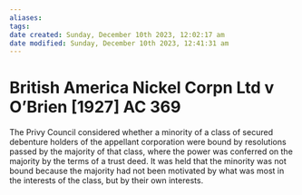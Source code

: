 ```yaml
---
aliases: 
tags: 
date created: Sunday, December 10th 2023, 12:02:17 am
date modified: Sunday, December 10th 2023, 12:41:31 am
---
```


# British America Nickel Corpn Ltd v O’Brien [1927] AC 369

The Privy Council considered whether a minority of a class of secured debenture holders of the appellant corporation were bound by resolutions passed by the majority of that class, where the power was conferred on the majority by the terms of a trust deed. It was held that the minority was not bound because the majority had not been motivated by what was most in the interests of the class, but by their own interests.
